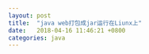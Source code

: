 ```yaml
---
layout: post
title:  "java web打包成jar运行在Liunx上"
date:   2018-04-16 11:46:21 +0800
categories: java
---
```


